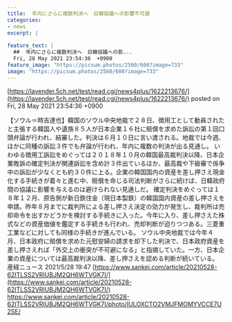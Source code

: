 ```yaml
---
title:  年内にさらに複数判決へ　日韓協議への影響不可避   
categories:
- news
excerpt: |
  
feature_text: |
  ##  年内にさらに複数判決へ　日韓協議への影...
  Fri, 28 May 2021 23:54:36  +0900
feature_image: "https://picsum.photos/2560/600?image=733"
image: "https://picsum.photos/2560/600?image=733"
---
```


[https://lavender.5ch.net/test/read.cgi/news4plus/1622213676/](https://lavender.5ch.net/test/read.cgi/news4plus/1622213676/)
posted on Fri, 28 May 2021 23:54:36  +0900

<!--more-->

【ソウル＝時吉達也】韓国のソウル中央地裁で２８日、徴用工として動員されたと主張する韓国人や遺族８５人が日本企業１６社に賠償を求めた訴訟の第１回口頭弁論が行われ、結審した。判決は６月１０日に言い渡される。地裁では今週、ほかに同種の訴訟３件でも弁論が行われ、年内に複数の判決が出る見通し。 いわゆる徴用工訴訟をめぐっては２０１８年１０月の韓国最高裁判決以降、日本企業敗訴の確定判決が関連訴訟を含め計３件出ているほか、最高裁や下級審で係争中の訴訟が少なくとも約３０件に上る。企業の韓国国内の資産を差し押さえ現金化する手続きが着々と進む中、賠償を命じる司法判断がさらに続けば、日韓政府間の協議に影響を与えるのは避けられない見通しだ。 確定判決をめぐっては１８年１２月、原告側が新日鉄住金（現日本製鉄）の韓国国内資産の差し押さえを申請。昨年８月までに裁判所による差し押さえ決定の効力が発生し、裁判所は売却命令を出すかどうかを検討する手続きに入った。今年に入り、差し押さえた株式などの資産価値を鑑定する手続きも行われ、売却判断が迫りつつある。三菱重工業などに対しても同様の手続きが進んでいる。 ソウル中央地裁では今年４月、日本政府に賠償を求めた元慰安婦の請求を却下した判決で、日本政府資産を差し押さえれば「外交上の衝突が不可避になる」と指摘していた。一方、日本企業の資産については最高裁判決以降、差し押さえを認める判断が続いている。 産経ニュース 2021/5/28 19:47 [https://www.sankei.com/article/20210528-62ITLSS2VRIUBJM2QH6WTVGK7I/](https://www.sankei.com/article/20210528-62ITLSS2VRIUBJM2QH6WTVGK7I/) https://www.sankei.com/article/20210528-62ITLSS2VRIUBJM2QH6WTVGK7I/photo/IULOXCTO2VMJFMOMYVCCE7U2SE/

